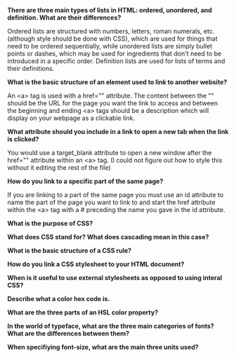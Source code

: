 <b>There are three main types of lists in HTML: ordered, unordered, and definition. What are their differences?</b>

Ordered lists are structured with numbers, letters, roman numerals, etc. (although style should be done with CSS), which are used for things that need to be ordered sequentially, while unordered lists are simply bullet points or dashes, which may be used for ingredients that don't need to be introduced in a specific order. Definition lists are used for lists of terms and their definitions.

<b>What is the basic structure of an element used to link to another website?</b>

An &lt;a&gt; tag is used with a href="" attribute. The content between the "" should be the URL for the page you want the link to access and between the beginning and ending &lt;a&gt; tags should be a description which will display on your webpage as a clickable link.

<b>What attribute should you include in a link to open a new tab when the link is clicked?</b>

You would use a target_blank attribute to open a new window after the href="" attribute within an &lt;a&gt; tag. (I could not figure out how to style this without it editing the rest of the file)

<b>How do you link to a specific part of the same page?</b>

If you are linking to a part of the same page you must use an id attribute to name the part of the page you want to link to and start the href attribute within the &lt;a&gt; tag with a # preceding the name you gave in the id attribute.

<b>What is the purpose of CSS?</b>



<b>What does CSS stand for? What does cascading mean in this case?</b>



<b>What is the basic structure of a CSS rule?</b>



<b>How do you link a CSS stylesheet to your HTML document?</b>



<b>When is it useful to use external stylesheets as opposed to using interal CSS?</b>



<b>Describe what a color hex code is.</b>



<b>What are the three parts of an HSL color property?</b>



<b>In the world of typeface, what are the three main categories of fonts? What are the differences between them?</b>



<b>When specifiying font-size, what are the main three units used?</b>
